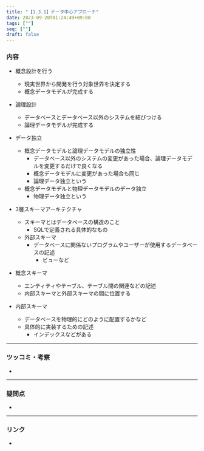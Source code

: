 ```yaml
---
title: "【1.3.1】データ中心アプローチ"
date: 2023-09-20T01:24:49+09:00
tags: [""]
seq: [""]
draft: false
---
```


### 内容
- 概念設計を行う
  - 現実世界から開発を行う対象世界を決定する
  - 概念データモデルが完成する
- 論理設計
  - データベースとデータベース以外のシステムを結びつける
  - 論理データモデルが完成する
- データ独立
  - 概念データモデルと論理データモデルの独立性
    - データベース以外のシステムの変更があった場合、論理データモデルを変更するだけで良くなる
    - 概念データモデルに変更があった場合も同じ
    - 論理データ独立という
  - 概念データモデルと物理データモデルのデータ独立
    - 物理データ独立という

- 3層スキーマアーキテクチャ
  - スキーマとはデータベースの構造のこと
    - SQLで定義される具体的なもの
  - 外部スキーマ
    - データベースに関係ないプログラムやユーザーが使用するデータベースの記述
      - ビューなど
- 概念スキーマ
    - エンティティやテーブル、テーブル間の関連などの記述
    - 内部スキーマと外部スキーマの間に位置する
- 内部スキーマ
    - データベースを物理的にどのように配置するかなど
    - 具体的に実装するための記述
      - インデックスなどがある

---
### ツッコミ・考察
- 

---
### 疑問点
- 


---
### リンク
- 